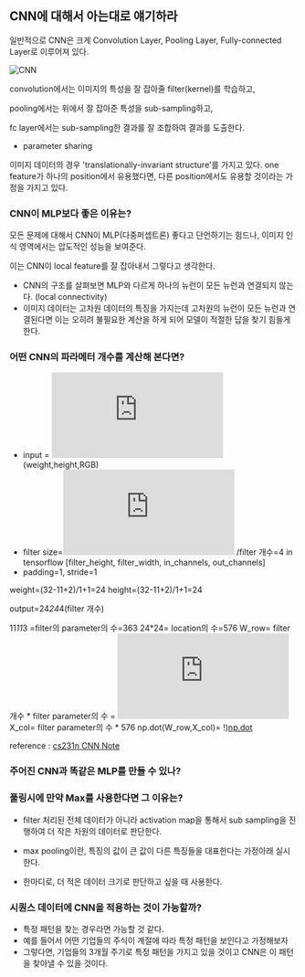 ## CNN에 대해서 아는대로 얘기하라

일반적으로 CNN은 크게 Convolution Layer, Pooling Layer, Fully-connected Layer로 이루어져 있다.

![CNN](https://cdn-images-1.medium.com/max/1200/1*XbuW8WuRrAY5pC4t-9DZAQ.jpeg)

convolution에서는 이미지의 특성을 잘 잡아줄 filter(kernel)를 학습하고,

pooling에서는 위에서 잘 잡아준 특성을 sub-sampling하고,

fc layer에서는 sub-sampling한 결과를 잘 조합하여 결과를 도출한다.

- parameter sharing

이미지 데이터의 경우 'translationally-invariant structure'를 가지고 있다.
one feature가 하나의 position에서 유용했다면, 다른 position에서도 유용할 것이라는 가정을 가지고 있다.



### CNN이 MLP보다 좋은 이유는?

모든 문제에 대해서 CNN이 MLP(다중퍼셉트론) 좋다고 단언하기는 힘드나, 이미지 인식 영역에서는 압도적인 성능을 보여준다.

이는 CNN이 local feature를 잘 잡아내서 그렇다고 생각한다.

- CNN의 구조를 살펴보면 MLP와 다르게 하나의 뉴런이 모든 뉴런과 연결되지 않는다. (local connectivity)
- 이미지 데이터는 고차원 데이터의 특징을 가지는데 고차원의 뉴런이 모든 뉴런과 연결된다면 이는 오히려 불필요한 계산을 하게 되어 모델이 적절한 답을 찾기 힘들게한다.



### 어떤 CNN의 파라메터 개수를 계산해 본다면?

- input = ![input](http://latex.codecogs.com/gif.latex?%5Cinline%2032*32*3)(weight,height,RGB)
- filter size=![filter_size](http://latex.codecogs.com/gif.latex?%5Cinline%2011*11*3) /filter 개수=4 in tensorflow [filter_height, filter_width, in_channels, out_channels]
- padding=1, stride=1


weight=(32-11+2)/1+1=24
height=(32-11+2)/1+1=24

output=24*24*4(filter 개수)

11*11*3 =filter의 parameter의 수=363
24*24= location의 수=576
W_row= filter 개수 * filter parameter의 수 = ![W_row](http://latex.codecogs.com/gif.latex?%5Cinline%204*%20363)
X_col= filter parameter의 수 * 576
np.dot(W_row,X_col)= !)[np.dot](http://latex.codecogs.com/gif.latex?%5Cinline%20%24%24%5B4*363%5D*%5B363*576%5D%24%24)

reference : [cs231n CNN Note](http://cs231n.github.io/convolutional-networks/)

### 주어진 CNN과 똑같은 MLP를 만들 수 있나?






### 풀링시에 만약 Max를 사용한다면 그 이유는?

- filter 처리된 전체 데이터가 아니라 activation map을 통해서 sub sampling을 진행하여 더 작은 차원의 데이터로 판단한다.
- max pooling이란, 특징의 값이 큰 값이 다른 특징들을 대표한다는 가정아래 실시한다.

- 한마디로, 더 적은 데이터 크기로 판단하고 싶을 때 사용한다.



### 시퀀스 데이터에 CNN을 적용하는 것이 가능할까?


- 특정 패턴을 찾는 경우라면 가능할 것 같다. 
- 예를 들어서 어떤 기업들의 주식이 계절에 따라 특정 패턴을 보인다고 가정해보자
- 그렇다면, 기업들의 3개월 주기로 특정 패턴을 가지고 있을 것이고 CNN은 이 패턴을 찾아낼 수 있을 것이다.  

